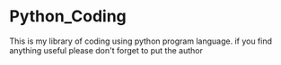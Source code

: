 # Python_Coding
This is my library of coding using python program language. if you find anything useful please don't forget to put the author
